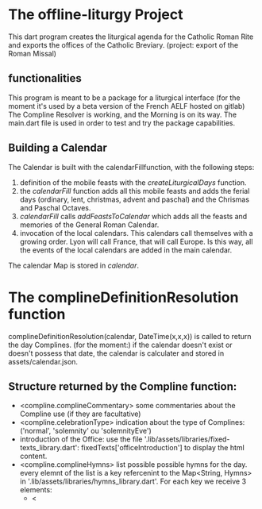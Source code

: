# The offline-liturgy Project

This dart program creates the liturgical agenda for the Catholic Roman Rite and exports the offices of the Catholic Breviary. (project: export of the Roman Missal)

## functionalities

This program is meant to be a package for a liturgical interface (for the moment it's used by a beta version of the French AELF hosted on gitlab)
The Compline Resolver is working, and the Morning is on its way. 
The main.dart file is used in order to test and try the package capabilities. 

## Building a Calendar

The Calendar is built with the calendarFillfunction, with the following steps:

1. definition of the mobile feasts with the *createLiturgicalDays* function.
2. the *calendarFill* function adds all this mobile feasts and adds the ferial days (ordinary, lent, christmas, advent and paschal) and the Chrismas and Paschal Octaves.
3. *calendarFill* calls *addFeastsToCalendar* which adds all the feasts and memories of the General Roman Calendar.
4. invocation of the local calendars. This calendars call themselves with a growing order. Lyon will call France, that will call Europe. Is this way, all the events of the local calendars are added in the main calendar.

The calendar Map is stored in *calendar*.

# The complineDefinitionResolution function

complineDefinitionResolution(calendar, DateTime(x,x,x)) is called to return the day Complines.
(for the moment:) if the calendar doesn't exist or doesn't possess that date, the calendar is calculater and stored in assets/calendar.json.

## Structure returned by the Compline function:

- <compline.complineCommentary> some commentaries about the Compline use (if they are facultative)
- <compline.celebrationType> indication about the type of Complines: ('normal', 'solemnity' ou 'solemnityEve')
- introduction of the Office: use the file '.lib/assets/libraries/fixed-texts_library.dart': fixedTexts['officeIntroduction'] to display the html content.
- <compline.complineHymns> list possible possible hymns for the day.
  every elemnt of the list is a key refercenint to the Map<String, Hymns> in '.lib/assets/libraries/hymns_library.dart'. For each key we receive 3 elements:
  - <<title> : official title of the Hymn
  - <author> author of the Hymn (not always provided)
  - <content> is the text of the Hymn in html code.
- <compline.complinePsalm1Antiphon>: first antiphon of first Psalm
- <compline.complinePsalm1Antiphon2>: second antiphon of first Psalm. If it's not empty, it should be great to display the first antiphon, then "or" and the second antiphon.
- <compline.complinePsalm1> key of the psalm of canticle to be found in '../assets/libraries/psalms_library.dart'
  - <psalms[compline.complinePsalm1]!.getTitle> returns the title of the psalm or canticle (can be empty)
  - <psalms[compline.complinePsalm1]!.getSubtitle> returns the subtitle only for the canticles (can be empty)
  - <psalms[compline.complinePsalm1]!.getCommentary> returns the biblical description of the psalm or canticle. It should be great to have the opportunity to display it (in shorter size ?)
  - <psalms[compline.complinePsalm1]!.getBiblicalReference> returns the biblical reference (only for the canticles)
  - <psalms[compline.complinePsalm1]!.getContent> returns the text of the psalm or canticle, formatted in html
- if <compline.complinePsalm2> is not empty (there is a second psalm), we use the same receipe for this second psalm
- <compline.complineReadingRef>: reference of the biblical reading
- <compline.complineReading>: content of the biblical reading
- <compline.complineResponsory>: responsory text
- <compline.complineEvangelicAntiphon>: antiphon for the Evangelic Canticle
- the Evangelic Canticle (Symeon Canticle) will be found in the psalms_library, using the key "NT_3": psalms['NT_3']
- <compline.complineOration>: list of the final orations. If there is more than one oration, display both, separated by "or".
- <compline.marialHymnRef>: marial hymns list. Same use as the hymns list for the beginning of the Compline Office
- conclusion of the Office: use the file '.lib/assets/libraries/fixed-texts_library.dart': fixedTexts['complineConclusion'] to display the html content.

# THE DAY OFFICE CLASS

This class contains all the possible datas for the 4 offices of the day (Complines excluded)

## Particular keys

- celebrationTitle
- celebrationSubtitle
- celebrationDescription: texte describing some elements of the saints' life.
- commons: list of commons possibles for this celebration
- liturgicalGrade (usefull ?)
- liturgicalColor

## Methods

- fromJSON: creates an instance of the Class by extracting all the datas of a given JSON file

# THE MORNING CLASS

This class is used to define a the final form of the office.

1. Firstable the datas are picked with the day_office Class
2. then a Common is chosen (if needed)
3. then the MorningData can be set up, using the datas of day_office (Proper) and the chosen Common.

## Description of the Class

- describes all the elements used for the Morning Office
- adds the elements describing the celebration:

  - celebrationTitle and Subtitle
  - description of the celebration
  - liturgicalGrade
  - liturgialColor
  - common used

## Methods of the Class:

- fromDayOffices: extracts the usefull datas from an instance of DayOffices containing all the datas of a whole day (coming from the json files)
- overlay: merges with another set of MorningDatas. Used to add a layer on another layer (proper on common, for example).
- setInvitatoryPsalms: used after all the merging part, in order to exclude the Invitatory Psalms already used in the Morning Office.

## example of use:

var morning = Morning();
morning
..overlay(overlayCommon)
..overlay(overlaySpecific)
..setInvitatoryPsalms();
